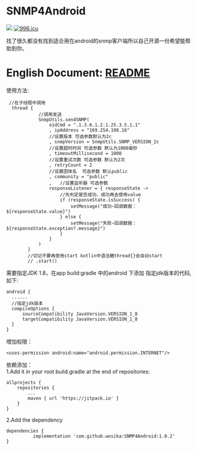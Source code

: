 # SNMP4Android

[![](https://jitpack.io/v/wosika/SNMP4Android.svg)](https://jitpack.io/#wosika/SNMP4Android) [![996.icu](https://img.shields.io/badge/link-996.icu-red.svg)](https://996.icu) 

找了很久都没有找到适合用在android的snmp客户端所以自己开源一份希望能帮助到你。<br/>

# English Document: [README](./README_EN.md)

使用方法:<br/>

	 //在子线程中调用
 	  thread {
                //调用发送
                SnmpUtils.sendSNMP(
                    oidCmd = ".1.3.6.1.2.1.25.3.5.1.1"
                    , ipAddress = "169.254.198.16"
                    //设置版本 可选参数默认为2c
                    , snmpVersion = SnmpUtils.SNMP_VERSION_2c
                    //设置超时时间 可选参数 默认为1000毫秒
                    , timeoutMillisecond = 1000
                    //设置重试次数 可选参数 默认为2次
                    , retryCount = 2
                    //设置团体名  可选参数 默认public
                    , community = "public"
                    ,   //设置监听器 可选参数
                    responseListener = { responseState ->
                        //先判定是否成功，成功再去使用value
                        if (responseState.isSuccess) {
                            setMessage("成功~回调数据：${responseState.value}")
                        } else {
                            setMessage("失败~回调数据：${responseState.exception?.message}")
                        }
                    }
                )
            }
            //切记不要再使用start kotlin中语法糖thread{}会自动start
            // .start()
	  
 需要指定JDK 1.8，在app build:gradle 中的android 下添加 指定jdk版本的代码,如下:
 
	android {
  	  ......
  	  //指定jdk版本
  	  compileOptions {
  	      sourceCompatibility JavaVersion.VERSION_1_8
   	      targetCompatibility JavaVersion.VERSION_1_8
  	  }
	}	
	
增加权限：

	<uses-permission android:name="android.permission.INTERNET"/>
	
依赖添加：<br/>
  1.Add it in your root build.gradle at the end of repositories:

	allprojects {
		repositories {
			...
			maven { url 'https://jitpack.io' }
		}
	}
  
  2.Add the dependency
  
    dependencies {
	          implementation 'com.github.wosika:SNMP4Android:1.0.2'
    }
    
